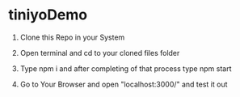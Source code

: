 # tiniyoDemo

1. Clone this Repo in your System

2. Open terminal and cd to your cloned files folder

3. Type npm i and after completing of that process type npm start

4. Go to Your Browser and open "localhost:3000/" and test it out
